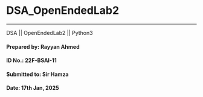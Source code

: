 # DSA_OpenEndedLab2

---

DSA || OpenEndedLab2 || Python3

#### **Prepared by:** Rayyan Ahmed
#### **ID No.**: 22F-BSAI-11
#### **Submitted to**: Sir Hamza

#### **Date:** 17th Jan, 2025
